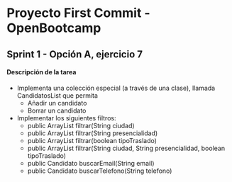 # Proyecto First Commit - OpenBootcamp
## Sprint 1 - Opción A, ejercicio 7

#### Descripción de la tarea
- Implementa una colección especial (a través de una clase), llamada CandidatosList que permita
    - Añadir un candidato
    - Borrar un candidato
- Implementar los siguientes filtros:
  - public ArrayList<Candidato> filtrar(String ciudad)
  - public ArrayList<Candidato> filtrar(String presencialidad)
  - public ArrayList<Candidato> filtrar(boolean tipoTraslado)
  - public ArrayList<Candidato> filtrar(String ciudad, String presencialidad, boolean tipoTraslado)
  - public Candidato buscarEmail(String email)
  - public Candidato buscarTelefono(String telefono)